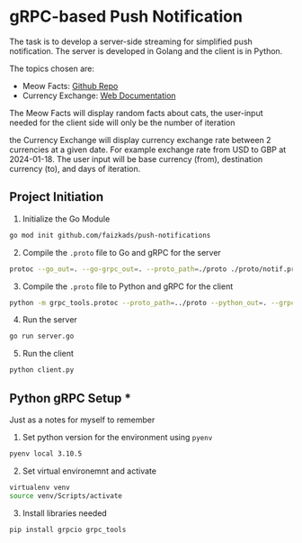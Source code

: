 # gRPC-based Push Notification
The task is to develop a server-side streaming for simplified push notification. The server is developed in Golang and the client is in Python.

The topics chosen are:
- Meow Facts: [Github Repo](https://github.com/wh-iterabb-it/meowfacts)
- Currency Exchange: [Web Documentation](https://www.frankfurter.app/docs/)

The Meow Facts will display random facts about cats, the user-input needed for the client side will only be the number of iteration

the Currency Exchange will display currency exchange rate between 2 currencies at a given date. For example exchange rate from USD to GBP at 2024-01-18. The user input will be base currency (from), destination currency (to), and days of iteration.

## Project Initiation
1. Initialize the Go Module
```bash 
go mod init github.com/faizkads/push-notifications
```
2. Compile the `.proto` file to Go and gRPC for the server
```bash
protoc --go_out=. --go-grpc_out=. --proto_path=./proto ./proto/notif.proto
```
3. Compile the `.proto` file to Python and gRPC for the client
```bash
python -m grpc_tools.protoc --proto_path=../proto --python_out=. --grpc_python_out=. ../proto/notif.proto
```
4. Run the server
```bash
go run server.go
```
5. Run the client
```bash
python client.py
```

## Python gRPC Setup *
Just as a notes for myself to remember 
1. Set python version for the environment using `pyenv`
```bash 
pyenv local 3.10.5
```
2. Set virtual environemnt and activate
```bash
virtualenv venv
source venv/Scripts/activate
```
3. Install libraries needed
```bash
pip install grpcio grpc_tools
```